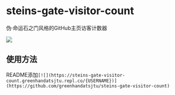 # steins-gate-visitor-count
伪·命运石之门风格的GitHub主页访客计数器

[![](https://steins-gate-visitor-count.greenhandatsjtu.repl.co/steins-gate-visitor-count)](https://github.com/greenhandatsjtu/steins-gate-visitor-count)

## 使用方法
README添加`[![](https://steins-gate-visitor-count.greenhandatsjtu.repl.co/{USERNAME})](https://github.com/greenhandatsjtu/steins-gate-visitor-count)`
